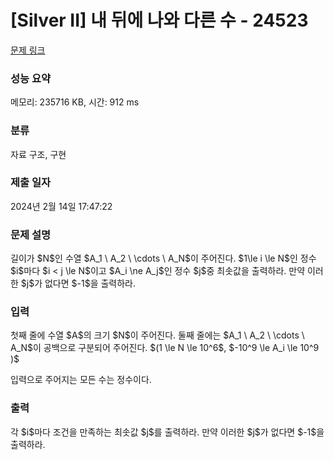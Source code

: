 # [Silver II] 내 뒤에 나와 다른 수 - 24523 

[문제 링크](https://www.acmicpc.net/problem/24523) 

### 성능 요약

메모리: 235716 KB, 시간: 912 ms

### 분류

자료 구조, 구현

### 제출 일자

2024년 2월 14일 17:47:22

### 문제 설명

<p>길이가 $N$인 수열 $A_1 \ A_2 \ \cdots \ A_N$이 주어진다. $1\le i \le N$인 정수 $i$마다 $i < j \le N$이고 $A_i \ne A_j$인 정수 $j$중 최솟값을 출력하라. 만약 이러한 $j$가 없다면 $-1$을 출력하라.</p>

### 입력 

 <p>첫째 줄에 수열 $A$의 크기 $N$이 주어진다. 둘째 줄에는 $A_1 \ A_2 \ \cdots \ A_N$이 공백으로 구분되어 주어진다. $(1 \le N \le 10^6$, $-10^9 \le A_i \le 10^9 )$</p>

<p>입력으로 주어지는 모든 수는 정수이다.</p>

### 출력 

 <p>각 $i$마다 조건을 만족하는 최솟값 $j$를 출력하라. 만약 이러한 $j$가 없다면 $-1$을 출력하라.</p>

